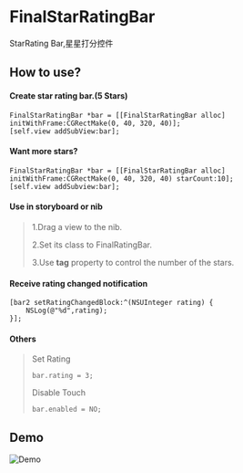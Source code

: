 FinalStarRatingBar
==================
StarRating Bar,星星打分控件

How to use?
-----------

#### Create star rating bar.(5 Stars)
    FinalStarRatingBar *bar = [[FinalStarRatingBar alloc] initWithFrame:CGRectMake(0, 40, 320, 40)];
    [self.view addSubView:bar];
#### Want more stars?
    FinalStarRatingBar *bar = [[FinalStarRatingBar alloc] initWithFrame:CGRectMake(0, 40, 320, 40) starCount:10];
    [self.view addSubview:bar];
#### Use in storyboard or nib
> 1.Drag a view to the nib.
>
> 2.Set its class to FinalRatingBar.
>
> 3.Use **tag** property to control the number of the stars.

#### Receive rating changed notification
    [bar2 setRatingChangedBlock:^(NSUInteger rating) {
        NSLog(@"%d",rating);
    }];

#### Others
> Set Rating	
>
>`bar.rating = 3;`
>
>Disable Touch
>
>`bar.enabled = NO;`

Demo
----
![Demo](https://raw.githubusercontent.com/loveforgeter/DemoGifs/master/FinalStarRating.gif)
